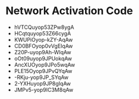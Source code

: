 # Network Activation Code
* hVTCQuyop53ZPw8ygA
* HCqtquyop53Z66cygA
* KWUPiOyop-kZY-AqAw
* CD0BFOyop0vVgEIqAw
* Z20P-uyop9Ah-WIqAw
* oOt09uyop9JPUokqAw
* AncXUOyop9JPo5wqAw
* PLE15Oyop9JPvQYqAw
* -RKju-yop9JP_SYqAw
* 2-YXHuyop9JP8gIqAw
* JMPv5-yop9IC3M8qAw